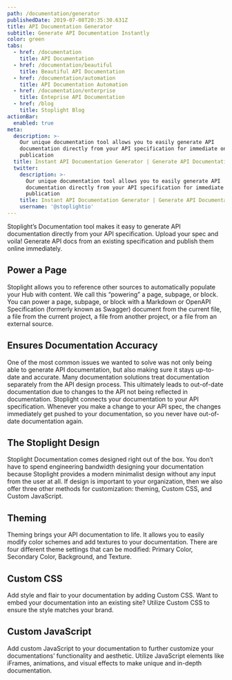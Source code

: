 ```yaml
---
path: /documentation/generator
publishedDate: 2019-07-08T20:35:30.631Z
title: API Documentation Generator
subtitle: Generate API Documentation Instantly
color: green
tabs:
  - href: /documentation
    title: API Documentation
  - href: /documentation/beautiful
    title: Beautiful API Documentation
  - href: /documentation/automation
    title: API Documentation Automation
  - href: /documentation/enterprise
    title: Enteprise API Documentation
  - href: /blog
    title: Stoplight Blog
actionBar:
  enabled: true
meta:
  description: >-
    Our unique documentation tool allows you to easily generate API
    documentation directly from your API specification for immediate online
    publication
  title: Instant API Documentation Generator | Generate API Documentation
  twitter:
    description: >-
      Our unique documentation tool allows you to easily generate API
      documentation directly from your API specification for immediate online
      publication
    title: Instant API Documentation Generator | Generate API Documentation
    username: '@stoplightio'
---
```


Stoplight’s Documentation tool makes it easy to generate API documentation directly from your API specification. Upload your spec and voila! Generate API docs from an existing specification and publish them online immediately.

## Power a Page

Stoplight allows you to reference other sources to automatically populate your Hub with content. We call this “powering” a page, subpage, or block. You can power a page, subpage, or block with a Markdown or OpenAPI Specification (formerly known as Swagger) document from the current file, a file from the current project, a file from another project, or a file from an external source.

## Ensures Documentation Accuracy

One of the most common issues we wanted to solve was not only being able to generate API documentation, but also making sure it stays up-to-date and accurate. Many documentation solutions treat documentation separately from the API design process. This ultimately leads to out-of-date documentation due to changes to the API not being reflected in documentation. Stoplight connects your documentation to your API specification. Whenever you make a change to your API spec, the changes immediately get pushed to your documentation, so you never have out-of-date documentation again.

## The Stoplight Design

Stoplight Documentation comes designed right out of the box. You don’t have to spend engineering bandwidth designing your documentation because Stoplight provides a modern minimalist design without any input from the user at all. If design is important to your organization, then we also offer three other methods for customization: theming, Custom CSS, and Custom JavaScript.

## Theming

Theming brings your API documentation to life. It allows you to easily modify color schemes and add textures to your documentation. There are four different theme settings that can be modified: Primary Color, Secondary Color, Background, and Texture.

## Custom CSS

Add style and flair to your documentation by adding Custom CSS. Want to embed your documentation into an existing site? Utilize Custom CSS to ensure the style matches your brand.

## Custom JavaScript

Add custom JavaScript to your documentation to further customize your documentations’ functionality and aesthetic. Utilize JavaScript elements like iFrames, animations, and visual effects to make unique and in-depth documentation.
